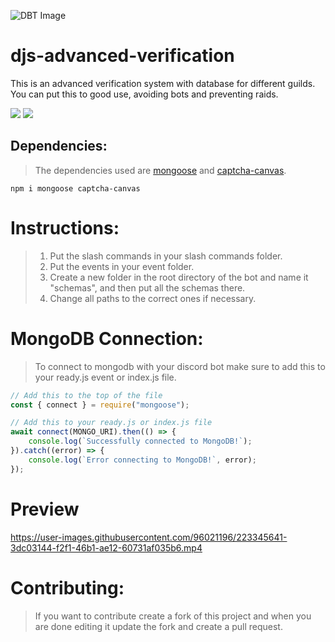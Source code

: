 ![DBT Image](https://cdn.discordapp.com/attachments/1082534981961781258/1082540823058579526/djs-advanced-verification.jpg)

# djs-advanced-verification
This is an advanced verification system with database for different guilds. You can put this to good use, avoiding bots and preventing raids.

<a href="https://github.com/57tr/djs-advanced-verification"><img src= "https://img.shields.io/github/stars/57tr/djs-advanced-verification?style=for-the-badge"/></a>
<a href="https://github.com/57tr"><img src="https://img.shields.io/github/followers/57tr?style=for-the-badge"/></a>

## Dependencies:
> The dependencies used are [mongoose](https://www.npmjs.com/package/mongoose) and [captcha-canvas](https://www.npmjs.com/package/captcha-canvas).
```
npm i mongoose captcha-canvas
```

# Instructions:
> 1. Put the slash commands in your slash commands folder.
> 2. Put the events in your event folder.
> 3. Create a new folder in the root directory of the bot and name it "schemas", and then put all the schemas there.
> 4. Change all paths to the correct ones if necessary.

# MongoDB Connection:
> To connect to mongodb with your discord bot make sure to add this to your ready.js event or index.js file.
```js
// Add this to the top of the file
const { connect } = require("mongoose");

// Add this to your ready.js or index.js file
await connect(MONGO_URI).then(() => {
    console.log(`Successfully connected to MongoDB!`);
}).catch((error) => {
    console.log(`Error connecting to MongoDB!`, error);
});
```

# Preview
https://user-images.githubusercontent.com/96021196/223345641-3dc03144-f2f1-46b1-ae12-60731af035b6.mp4

# Contributing:
> If you want to contribute create a fork of this project and when you are done editing it update the fork and create a pull request.
